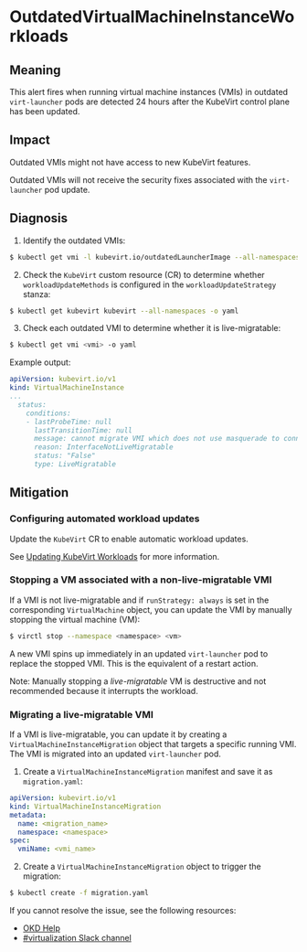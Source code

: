 # OutdatedVirtualMachineInstanceWorkloads
<!-- Edited by apinnick Nov 2022-->

## Meaning

This alert fires when running virtual machine instances (VMIs) in outdated `virt-launcher` pods are detected 24 hours after the KubeVirt control plane has been updated.

## Impact

Outdated VMIs might not have access to new KubeVirt features.

Outdated VMIs will not receive the security fixes associated with the `virt-launcher` pod update.

## Diagnosis

1. Identify the outdated VMIs:
```bash
$ kubectl get vmi -l kubevirt.io/outdatedLauncherImage --all-namespaces
```
2. Check the `KubeVirt` custom resource (CR) to determine whether `workloadUpdateMethods` is configured in the `workloadUpdateStrategy` stanza:
```bash
$ kubectl get kubevirt kubevirt --all-namespaces -o yaml
```
3. Check each outdated VMI to determine whether it is live-migratable:
```bash
$ kubectl get vmi <vmi> -o yaml
```

Example output:
```yaml
apiVersion: kubevirt.io/v1
kind: VirtualMachineInstance
...
  status:
    conditions:
    - lastProbeTime: null
      lastTransitionTime: null
      message: cannot migrate VMI which does not use masquerade to connect to the pod network
      reason: InterfaceNotLiveMigratable
      status: "False"
      type: LiveMigratable
```

## Mitigation

### Configuring automated workload updates

<!--DS: Update the `HyperConverged` CR to enable automatic workload updates.-->
<!--USstart-->
Update the `KubeVirt` CR to enable automatic workload updates.

See [Updating KubeVirt Workloads](https://kubevirt.io/user-guide/operations/updating_and_deletion/#updating-kubevirt-workloads) for more information.
<!--USend-->

### Stopping a VM associated with a non-live-migratable VMI

If a VMI is not live-migratable and if `runStrategy: always` is set in the corresponding `VirtualMachine` object, you can update the VMI by manually stopping the virtual machine (VM):
```bash
$ virctl stop --namespace <namespace> <vm>
```

A new VMI spins up immediately in an updated `virt-launcher` pod to replace the stopped VMI. This is the equivalent of a restart action.

Note: Manually stopping a _live-migratable_ VM is destructive and not recommended because it interrupts the workload.

### Migrating a live-migratable VMI
   
If a VMI is live-migratable, you can update it by creating a `VirtualMachineInstanceMigration` object that targets a specific running VMI. The VMI is migrated into an updated `virt-launcher` pod.

1. Create a `VirtualMachineInstanceMigration` manifest and save it as `migration.yaml`:
```yaml
apiVersion: kubevirt.io/v1
kind: VirtualMachineInstanceMigration
metadata:
  name: <migration_name>
  namespace: <namespace>
spec:
  vmiName: <vmi_name>
```

2. Create a `VirtualMachineInstanceMigration` object to trigger the migration:
```bash
$ kubectl create -f migration.yaml
```

<!--DS: If you cannot resolve the issue, log in to the link:https://access.redhat.com[Customer Portal] and open a support case, attaching the artifacts gathered during the Diagnosis procedure.-->
<!--USstart-->
If you cannot resolve the issue, see the following resources:

- [OKD Help](https://www.okd.io/help/)
- [#virtualization Slack channel](https://kubernetes.slack.com/channels/virtualization)
<!--USend-->
